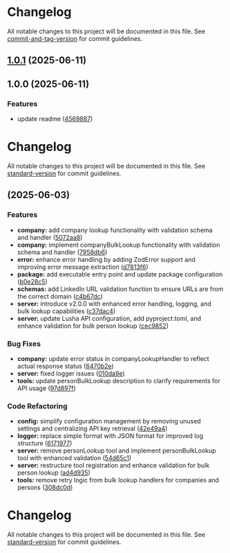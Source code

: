 # Changelog

All notable changes to this project will be documented in this file. See [commit-and-tag-version](https://github.com/absolute-version/commit-and-tag-version) for commit guidelines.

## [1.0.1](https://github.com/lusha-oss/lusha-public-api-mcp/compare/v1.0.0...v1.0.1) (2025-06-11)

## 1.0.0 (2025-06-11)


### Features

* update readme ([4569887](https://github.com/lusha-oss/lusha-public-api-mcp/commit/45698879ef04ee066c24e6a8580ca32737f87c7c))

# Changelog

All notable changes to this project will be documented in this file. See [standard-version](https://github.com/conventional-changelog/standard-version) for commit guidelines.

##  (2025-06-03)


### Features

* **company:** add company lookup functionality with validation schema and handler ([5072aa8](https://github.com/lusha-com/lusha-mcp-poc/commit/5072aa84b6684ff6be366d8731ff959c9ebaa640))
* **company:** implement companyBulkLookup functionality with validation schema and handler ([7958db6](https://github.com/lusha-com/lusha-mcp-poc/commit/7958db615cb21c0c37975c6e9d634fcfe4c2fd41))
* **error:** enhance error handling by adding ZodError support and improving error message extraction ([d7813f6](https://github.com/lusha-com/lusha-mcp-poc/commit/d7813f69df67b1965d2b55aea6ddb6dba991b1ac))
* **package:** add executable entry point and update package configuration ([b0e28c5](https://github.com/lusha-com/lusha-mcp-poc/commit/b0e28c525cd469a707aafe0e311ef2ed53f46625))
* **schemas:** add LinkedIn URL validation function to ensure URLs are from the correct domain ([c4b67dc](https://github.com/lusha-com/lusha-mcp-poc/commit/c4b67dc511e7388ad7ff089471b79f7a63000334))
* **server:** introduce v2.0.0 with enhanced error handling, logging, and bulk lookup capabilities ([c37dac4](https://github.com/lusha-com/lusha-mcp-poc/commit/c37dac43499573e85ba73a42975a09288582fc91))
* **server:** update Lusha API configuration, add pyproject.toml, and enhance validation for bulk person lookup ([cec9852](https://github.com/lusha-com/lusha-mcp-poc/commit/cec985264059d8de5ecc1448c49e7dfeff141293))


### Bug Fixes

* **company:** update error status in companyLookupHandler to reflect actual response status ([6470b2e](https://github.com/lusha-com/lusha-mcp-poc/commit/6470b2ec7e78a7743f96370b2c6f01d2c98375bd))
* **server:** fixed logger issues ([010da9e](https://github.com/lusha-com/lusha-mcp-poc/commit/010da9ee979d391b93a850726d17741540a9066e))
* **tools:** update personBulkLookup description to clarify requirements for API usage ([97d897f](https://github.com/lusha-com/lusha-mcp-poc/commit/97d897f33716ea75b22cfbf2f75090b4c2256c8f))


### Code Refactoring

* **config:** simplify configuration management by removing unused settings and centralizing API key retrieval ([42e49a4](https://github.com/lusha-com/lusha-mcp-poc/commit/42e49a4c370e3444a761bdca9bbd2d071c73d7fe))
* **logger:** replace simple format with JSON format for improved log structure ([6171977](https://github.com/lusha-com/lusha-mcp-poc/commit/6171977979028f674912de7c2974f49d423f8d40))
* **server:** remove personLookup tool and implement personBulkLookup tool with enhanced validation ([54d65c1](https://github.com/lusha-com/lusha-mcp-poc/commit/54d65c17e7425c7ce7f8b604e265dbca20be748e))
* **server:** restructure tool registration and enhance validation for bulk person lookup ([ad4d935](https://github.com/lusha-com/lusha-mcp-poc/commit/ad4d935178afe2935f9c7f9a30fe9c3dbbbc7ba9))
* **tools:** remove retry logic from bulk lookup handlers for companies and persons ([308dc0d](https://github.com/lusha-com/lusha-mcp-poc/commit/308dc0d9f175923b6768bd94d73811cd4834395f))

# Changelog

All notable changes to this project will be documented in this file. See [standard-version](https://github.com/conventional-changelog/standard-version) for commit guidelines. 